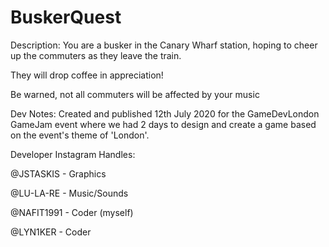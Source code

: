 # BuskerQuest



Description:
You are a busker in the Canary Wharf station, hoping to cheer up the commuters as they leave the train.

They will drop coffee in appreciation!

Be warned, not all commuters will be affected by your music



Dev Notes:
Created and published 12th July 2020 for the GameDevLondon GameJam event where we had 2 days to design and
create a game based on the event's theme of 'London'.



Developer Instagram Handles:

@JSTASKIS - Graphics

@LU-LA-RE - Music/Sounds

@NAFIT1991 - Coder (myself)

@LYN1KER - Coder
